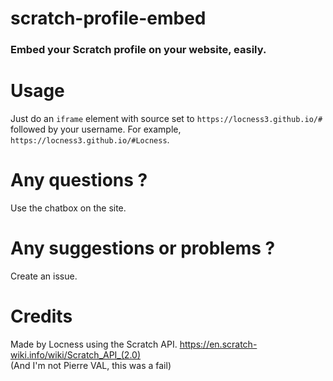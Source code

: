 # scratch-profile-embed
### Embed your Scratch profile on your website, easily.
# Usage
Just do an `iframe` element with source set to `https://locness3.github.io/#` followed by your username. For example, `https://locness3.github.io/#Locness`.
# Any questions ?
Use the chatbox on the site.
# Any suggestions or problems ?
Create an issue.
# Credits
Made by Locness using the Scratch API.
https://en.scratch-wiki.info/wiki/Scratch_API_(2.0)  
(And I'm not Pierre VAL, this was a fail)
